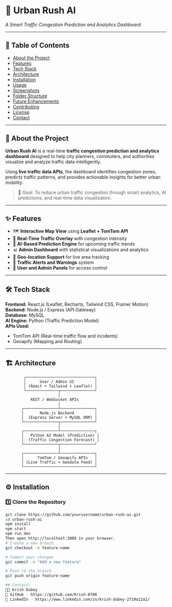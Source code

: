 # 🚦 Urban Rush AI  
_A Smart Traffic Congestion Prediction and Analytics Dashboard_

---

## 📝 Table of Contents
- [About the Project](#about-the-project)
- [Features](#features)
- [Tech Stack](#tech-stack)
- [Architecture](#architecture)
- [Installation](#installation)
- [Usage](#usage)
- [Screenshots](#screenshots)
- [Folder Structure](#folder-structure)
- [Future Enhancements](#future-enhancements)
- [Contributing](#contributing)
- [License](#license)
- [Contact](#contact)

---

## 🧠 About the Project  
**Urban Rush AI** is a real-time **traffic congestion prediction and analytics dashboard** designed to help city planners, commuters, and authorities visualize and analyze traffic data intelligently.  

Using **live traffic data APIs**, the dashboard identifies congestion zones, predicts traffic patterns, and provides actionable insights for better urban mobility.  

> 🎯 _Goal:_ To reduce urban traffic congestion through smart analytics, AI predictions, and real-time data visualization.

---

## ✨ Features  
- 🗺️ **Interactive Map View** using **Leaflet + TomTom API**  
- 🚗 **Real-Time Traffic Overlay** with congestion intensity  
- 🧮 **AI-Based Prediction Engine** for upcoming traffic trends  
- 📊 **Admin Dashboard** with statistical visualizations and analytics  
- 📍 **Geo-location Support** for live area tracking  
- 🔔 **Traffic Alerts and Warnings** system  
- 🧰 **User and Admin Panels** for access control  

---

## 🛠 Tech Stack  

**Frontend:** React.js (Leaflet, Recharts, Tailwind CSS, Framer Motion)  
**Backend:** Node.js / Express (API Gateway)  
**Database:** MySQL  
**AI Engine:** Python (Traffic Prediction Model)  
**APIs Used:**  
- TomTom API (Real-time traffic flow and incidents)  
- Geoapify (Mapping and Routing)  

---

## 🏗 Architecture  

            ┌──────────────────────────────┐
            │      User / Admin UI         │
            │ (React + Tailwind + Leaflet) │
            └──────────────┬───────────────┘
                           │
               REST / WebSocket APIs
                           │
           ┌───────────────┴───────────────┐
           │       Node.js Backend         │
           │  (Express Server + MySQL ORM) │
           └───────────────┬───────────────┘
                           │
           ┌───────────────┴───────────────┐
           │   Python AI Model (Prediction) │
           │  (Traffic Congestion Forecast) │
           └───────────────┬───────────────┘
                           │
           ┌───────────────┴───────────────┐
           │      TomTom / Geoapify APIs   │
           │ (Live Traffic + Geodata Feed) │
           └───────────────────────────────┘

---

## ⚙️ Installation  

### 1️⃣ Clone the Repository  
```bash
git clone https://github.com/yourusername/urban-rush-ai.git
cd urban-rush-ai
npm install
npm start
npm run dev
Then open http://localhost:3000 in your browser.
# Create a new branch
git checkout -b feature-name

# Commit your changes
git commit -m "Add a new feature"

# Push to the branch
git push origin feature-name

## Contact:
👨‍💻 Krish Dubey
🐙 GitHub - https://github.com/Krish-0706
💼 LinkedIn - https://www.linkedin.com/in/krish-dubey-2719a12a2/
